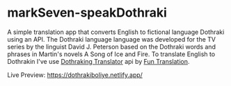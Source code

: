 # markSeven-speakDothraki

A simple translation app that converts English to fictional language Dothraki using an API. The Dothraki language language was developed for the TV series by the linguist David J. Peterson based on the Dothraki words and phrases in Martin's novels A Song of Ice and Fire. To translate English to Dothrakin I've use [Dothraking Translator](https://funtranslations.com/dothraki) api by [Fun Translation](https://funtranslations.com/).

Live Preview: https://dothrakiboliye.netlify.app/
